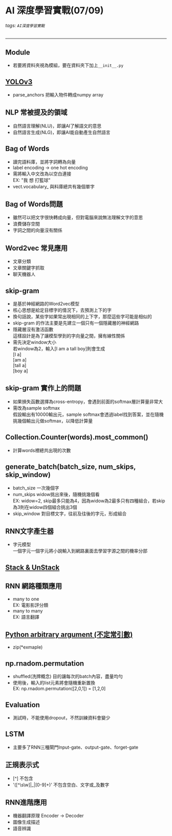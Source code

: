 # AI 深度學習實戰(07/09)
###### tags: `AI深度學習實戰`
---

## Module
- 若要將資料夾視為模組，要在資料夾下加上`__init__.py`

## [YOLOv3](https://github.com/wizyoung/YOLOv3_TensorFlow)
- parse_anchors 把輸入物件轉成numpy array

## NLP 常被提及的領域
- 自然語言理解(NLU)，即讓AI了解語文的意思
- 自然語言生成(NLG)，即讓AI能自動產生自然語言

## Bag of Words
- 讀完語料庫，並將字詞轉為向量
- label encoding → one hot encoding
- 需將輸入中文改為以空白連接  
EX: "我 想 打籃球"
- vect.vocabulary_ 與料庫總共有幾個單字

## Bag of Words問題
- 雖然可以把文字很快轉成向量，但對電腦來說無法理解文字的意思
- 浪費儲存空間
- 字詞之間的向量沒有關係

## Word2vec 常見應用
- 文章分類
- 文章關鍵字抓取
- 聊天機器人

## skip-gram
- 是基於神經網路的Word2vec模型
- 核心思想是給定目標字的情況下，去預測上下的字
- 換句話說，某些字如果常出現相同的上下字，那麼這些字可能是相似的
- skip-gram 的作法主要是先建立一個只有一個隱藏層的神經網路
- 隱藏層沒有激活函數  
這樣設計是為了讓模型學到的字向量之間，擁有線性關係
- 需先決定window大小  
若window為2，輸入[I am a tall boy]則會生成  
[I a]  
[am a]  
[tall a]  
[boy a]  

## skip-gram 實作上的問題
- 如果損失函數選擇為cross-entropy，會遇到前面的softmax層計算量非常大
- 需改為sample softmax  
假設輸出有10000輸出元，sample softmax會透過label找到答案，並在隨機挑幾個輸出元做softmax，以降低計算量

## Collection.Counter(words).most_common()
- 計算words裡總共出現的次數

## generate_batch(batch_size, num_skips, skip_window)
- batch_size 一次幾個字
- num_skips widow挑出來後，隨機挑幾個看  
EX: widow=2, skip最多只能為4，因為widow為2最多只有四種組合，若skip為3則在widow四個組合挑出3個
- skip_window 對目標文字，往前及往後的字元，形成組合

## RNN文字產生器
- 字元模型  
一個字元一個字元將小說輸入到網路裏面去學習字源之間的機率分部

## [Stack & UnStack](https://blog.csdn.net/weixin_35718886/article/details/79013372)

## RNN 網路種類應用
- many to one  
EX: 電影影評分類
- many to many  
EX: 語言翻譯

## [Python arbitrary argument (不定常引數)](https://beginnersbook.com/2019/06/python-function-arguments-default-keyword-and-arbitrary/)
- zip(*exmaple)

## np.rnadom.permutation
- shuffled(洗牌概念)
目的讓每次的batch內容，盡量均勻
- 使用後，輸入的list元素將會隨機重新置換  
EX: np.rnadom.permutation([2,0,1]) = [1,2,0]

## Evaluation
- 測試時，不能使用dropout，不然訓練資料會變少

## LSTM 
- 主要多了RNN三種閘門Input-gate、output-gate、forget-gate

## 正規表示式
- [^] 不包含
- '([^\s\w]|_|[0-9]+)' 不包含空白、文字或_及數字

## RNN進階應用
- 機器翻譯原理
Encoder → Decoder
- 圖像生成描述
- 語音辨識